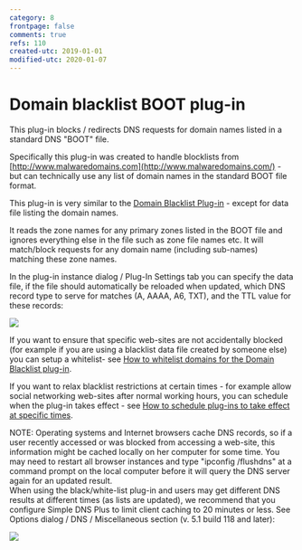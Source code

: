 ```yaml
---
category: 8
frontpage: false
comments: true
refs: 110
created-utc: 2019-01-01
modified-utc: 2020-01-07
---
```

# Domain blacklist BOOT plug-in

This plug-in blocks / redirects DNS requests for domain names listed in a standard DNS "BOOT" file.

Specifically this plug-in was created to handle blocklists from [http://www.malwaredomains.com](http://www.malwaredomains.com/) - but can technically use any list of domain names in the standard BOOT file format.

This plug-in is very similar to the [Domain Blacklist Plug-in](https://simpledns.plus/plugin-domainbl) - except for data file listing the domain names.

It reads the zone names for any primary zones listed in the BOOT file and ignores everything else in the file such as zone file names etc. It will match/block requests for any domain name (including sub-names) matching these zone names.

In the plug-in instance dialog / Plug-In Settings tab you can specify the data file, if the file should automatically be reloaded when updated, which DNS record type to serve for matches (A, AAAA, A6, TXT), and the TTL value for these records:

![](img/172/1.png)

If you want to ensure that specific web-sites are not accidentally blocked (for example if you are using a blacklist data file created by someone else) you can setup a whitelist- see [How to whitelist domains for the Domain Blacklist plug-in](/kb/79).

If you want to relax blacklist restrictions at certain times - for example allow social networking web-sites after normal working hours, you can schedule when the plug-in takes effect - see [How to schedule plug-ins to take effect at specific times](/kb/72).

NOTE: Operating systems and Internet browsers cache DNS records, so if a user recently accessed or was blocked from accessing a web-site, this information might be cached locally on her computer for some time. You may need to restart all browser instances and type "ipconfig /flushdns" at a command prompt on the local computer before it will query the DNS server again for an updated result.  
When using the black/white-list plug-in and users may get different DNS results at different times (as lists are updated), we recommend that you configure Simple DNS Plus to limit client caching to 20 minutes or less. See Options dialog / DNS / Miscellaneous section (v. 5.1 build 118 and later):

![](img/172/2.png)

